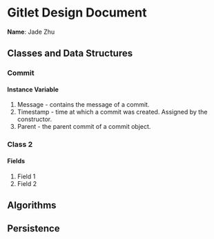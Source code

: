 # Gitlet Design Document

**Name**: Jade Zhu

## Classes and Data Structures

### Commit

#### Instance Variable

1. Message - contains the message of a commit.
2. Timestamp - time at which a commit was created. Assigned by the constructor.
3. Parent - the parent commit of a commit object.

### Class 2

#### Fields

1. Field 1
2. Field 2


## Algorithms

## Persistence

